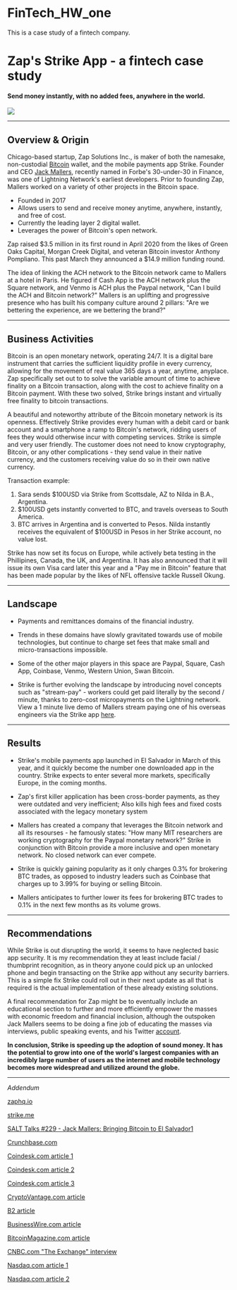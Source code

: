 # FinTech_HW_one
This is a case study of a fintech company.

# Zap's Strike App - a fintech case study

#### Send money instantly, with no added fees, anywhere in the world.

![](https://blog.bitnovo.com/wp-content/uploads/2021/02/que%CC%81-es-strike-by-Zap-1024x701.jpg)



___

## Overview & Origin

Chicago-based startup, Zap Solutions Inc., is maker of both the namesake, non-custodial [Bitcoin](https://bitcoin.org/en/) wallet, and the mobile payments app Strike. Founder and CEO [Jack Mallers](https://www.forbes.com/30-under-30/2021/finance/?profile=jack-mallers), recently named in Forbe's 30-under-30 in Finance, was one of Lightning Network's earliest developers. Prior to founding Zap, Mallers worked on a variety of other projects in the Bitcoin space.

- Founded in 2017
- Allows users to send and receive money anytime, anywhere, instantly, and free of cost.
- Currently the leading layer 2 digital wallet. 
- Leverages the power of Bitcoin's open network. 

Zap raised $3.5 million in its first round in April 2020 from the likes of Green Oaks Capital, Morgan Creek Digital, and veteran Bitcoin investor Anthony Pompliano. This past March they announced a $14.9 million funding round.

The idea of linking the ACH network to the Bitcoin network came to Mallers at a hotel in Paris. He figured if Cash App is the ACH network plus the Square network, and Venmo is ACH plus the Paypal network, "Can I build the ACH and Bitcoin network?" Mallers is an uplifting and progressive presence who has built his company culture around 2 pillars: "Are we bettering the experience, are we bettering the brand?"



---

## Business Activities

Bitcoin is an open monetary network, operating 24/7. It is a digital bare instrument that carries the sufficient liquidity profile in every currency, allowing for the movement of real value 365 days a year, anytime, anyplace. Zap specifically set out to to solve the variable amount of time to achieve finality on a Bitcoin transaction, along with the cost to achieve finality on a Bitcoin payment. With these two solved, Strike brings instant and virtually free finality to bitcoin transactions. 

A beautiful and noteworthy attribute of the Bitcoin monetary network is its openness. Effectively Strike provides every human with a debit card or bank account and a smartphone a ramp to Bitcoin's network, ridding users of fees they would otherwise incur with competing services.  Strike is simple and very user friendly. The customer does not need to know cryptography, Bitcoin, or any other complications - they send value in their native currency, and the customers receiving value do so in their own native currency.

Transaction example:

1. Sara sends $100USD via Strike from Scottsdale, AZ to Nilda in B.A., Argentina.
2. $100USD gets instantly converted to BTC, and travels overseas to South America.
3. BTC arrives in Argentina and is converted to Pesos. Nilda instantly receives the equivalent of $100USD in Pesos in her Strike account, no value lost.

Strike has now set its focus on Europe, while actively beta testing in the Phillipines, Canada, the UK, and Argentina. It has also announced that it will issue its own Visa card later this year and a "Pay me in Bitcoin" feature that has been made popular by the likes of NFL offensive tackle Russell Okung.



___

## Landscape

- Payments and remittances domains of the financial industry.

- Trends in these domains have slowly gravitated towards use of mobile technologies, but continue to charge set fees that make small and micro-transactions impossible.

- Some of the other major players in this space are Paypal, Square, Cash App, Coinbase, Venmo, Western Union, Swan Bitcoin.

- Strike is further evolving the landscape by introducing novel concepts such as "stream-pay" - workers could get paid literally by the second / minute, thanks to zero-cost micropayments on the Lightning network. View a 1 minute live demo of Mallers stream paying one of his overseas engineers via the Strike app [here](https://www.youtube.com/watch?v=Rt2C3CsLi7k).

  

___

## Results

- Strike's mobile payments app launched in El Salvador in March of this year, and it quickly become the number one downloaded app in the country. Strike expects to enter several more markets, specifically Europe, in the coming months.

- Zap's first killer application has been cross-border payments, as they were outdated and very inefficient; Also kills high fees and fixed costs associated with the legacy monetary system

- Mallers has created a company that leverages the Bitcoin network and all its resourses - he famously states: "How many MIT researchers are working cryptography for the Paypal monetary network?" Strike in conjunction with Bitcoin provide a more inclusive and open monetary network. No closed network can ever compete.

- Strike is quickly gaining popularity as it only charges 0.3% for brokering BTC trades, as opposed to industry leaders such as Coinbase that charges up to 3.99% for buying or selling Bitcoin.

- Mallers anticipates to further lower its fees for brokering BTC trades to 0.1% in the next few months as its volume grows.

  

___

## Recommendations

While Strike is out disrupting the world, it seems to have neglected basic app security. It is my recommendation they at least include facial / thumbprint recognition, as in theory anyone could pick up an unlocked phone and begin transacting on the Strike app without any security barriers. This is a simple fix Strike could roll out in their next update as all that is required is the actual implementation of these already existing solutions.

A final recommendation for Zap might be to eventually include an educational section to further and more efficiently empower the masses with economic freedom and financial inclusion, although the outspoken Jack Mallers seems to be doing a fine job of educating the masses via interviews, public speaking events, and his Twitter [account](https://twitter.com/jackmallers).

**In conclusion, Strike is speeding up the adoption of sound money. It has the potential to grow into one of the world's largest companies with an incredibly large number of users as the internet and mobile technology becomes more widespread and utilized around the globe.**

____

*Addendum*

[zaphq.io](https://zaphq.io/)

[strike.me](https://strike.me/)

[SALT Talks #229 - Jack Mallers: Bringing Bitcoin to El Salvador1](https://www.youtube.com/watch?v=4tLo74533xc)

[Crunchbase.com](https://www.crunchbase.com/organization/zap-solutions-a2c2)

[Coindesk.com article 1](https://www.coindesk.com/bitcoin-lightning-startup-zap-global-fiat-pairs-stablecoins)

[Coindesk.com article 2](https://www.coindesk.com/lightning-startup-zap-raised-3-5m-for-bitcoin-app-ahead-of-visa-deal)

[Coindesk.com article 3](https://www.coindesk.com/strike-launches-bitcoin-lightning-payment-app-in-el-salvador-full-eu-support-is-next)

[CryptoVantage.com article](https://www.cryptovantage.com/best-crypto-tools/strike/)

[B2 article](https://www.businessofbusiness.com/articles/what-is-strike-El-Salvador-bitcoin-announcement/)

[BusinessWire.com article](https://www.businesswire.com/news/home/20210605005045/en/Strike-Drives-Bitcoin-Forward-as-El-Salvador-Becomes-World%E2%80%99s-First-Country-to-Adopt-Bitcoin-as-Legal-Tender)

[BitcoinMagazine.com article](https://bitcoinmagazine.com/business/lightning-wallet-strike-now-enables-bitcoin-withdrawals)

[CNBC.com "The Exchange" interview](https://www.cnbc.com/video/2021/08/12/strike-ceo-on-paying-with-bitcoin.html)

[Nasdaq.com article 1](https://www.nasdaq.com/articles/zaps-strike-moves-to-public-beta-2020-07-02)

[Nasdaq.com article 2](https://www.nasdaq.com/articles/jack-mallers-strike-rolls-out-bitcoin-buys-going-head-to-head-with-coinbase-2021-07-01)
